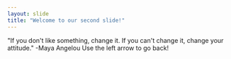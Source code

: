 ```yaml
---
layout: slide
title: "Welcome to our second slide!"
---
```

"If you don't like something, change it. If you can't change it, change your attitude." -Maya Angelou
Use the left arrow to go back!

